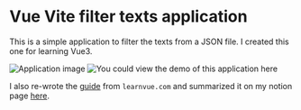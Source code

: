# Vue Vite filter texts application
This is a simple application to filter the texts from a JSON file.
I created this one for learning Vue3.

![Application image](https://imgur.com/wFKg4gZ)
![You could view the demo of this application here](https://gph.is/g/ZY8NjY3)

I also re-wrote the [guide](https://learnvue.co/2020/12/setting-up-your-first-vue3-project-vue-3-0-release/) from `learnvue.com` and summarized it on my notion page [here](https://www.notion.so/harryphung/Creating-your-first-Vue-3-project-b39f48343e8d41f5b9627372e3d4c8a9).
